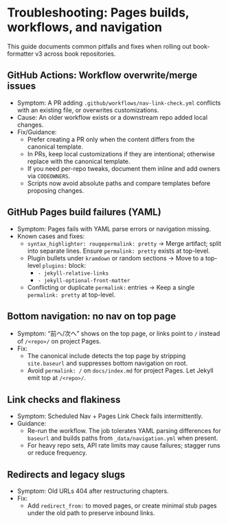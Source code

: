 # Troubleshooting: Pages builds, workflows, and navigation

This guide documents common pitfalls and fixes when rolling out book-formatter v3 across book repositories.

## GitHub Actions: Workflow overwrite/merge issues
- Symptom: A PR adding `.github/workflows/nav-link-check.yml` conflicts with an existing file, or overwrites customizations.
- Cause: An older workflow exists or a downstream repo added local changes.
- Fix/Guidance:
  - Prefer creating a PR only when the content differs from the canonical template.
  - In PRs, keep local customizations if they are intentional; otherwise replace with the canonical template.
  - If you need per-repo tweaks, document them inline and add owners via `CODEOWNERS`.
  - Scripts now avoid absolute paths and compare templates before proposing changes.

## GitHub Pages build failures (YAML)
- Symptom: Pages fails with YAML parse errors or navigation missing.
- Known cases and fixes:
  - `syntax_highlighter: rougepermalink: pretty` → Merge artifact; split into separate lines. Ensure `permalink: pretty` exists at top-level.
  - Plugin bullets under `kramdown` or random sections → Move to a top-level `plugins:` block:
    - `- jekyll-relative-links`
    - `- jekyll-optional-front-matter`
  - Conflicting or duplicate `permalink:` entries → Keep a single `permalink: pretty` at top-level.

## Bottom navigation: no nav on top page
- Symptom: “前へ/次へ” shows on the top page, or links point to `/` instead of `/<repo>/` on project Pages.
- Fix:
  - The canonical include detects the top page by stripping `site.baseurl` and suppresses bottom navigation on root.
  - Avoid `permalink: /` on `docs/index.md` for project Pages. Let Jekyll emit top at `/<repo>/`.

## Link checks and flakiness
- Symptom: Scheduled Nav + Pages Link Check fails intermittently.
- Guidance:
  - Re-run the workflow. The job tolerates YAML parsing differences for `baseurl` and builds paths from `_data/navigation.yml` when present.
  - For heavy repo sets, API rate limits may cause failures; stagger runs or reduce frequency.

## Redirects and legacy slugs
- Symptom: Old URLs 404 after restructuring chapters.
- Fix:
  - Add `redirect_from:` to moved pages, or create minimal stub pages under the old path to preserve inbound links.

